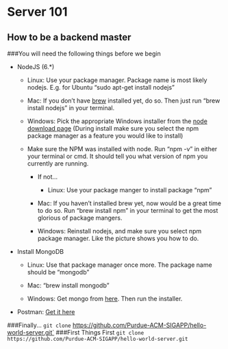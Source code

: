 
# Server 101
## How to be a backend master

###You will need the following things before we begin

* NodeJS (6.*)

  * Linux:
    Use your package manager. Package name is most likely nodejs. 
    E.g. for Ubuntu “sudo apt-get install nodejs”

  * Mac:
    If you don’t have [brew](http://brew.sh/index.html) installed yet, do so.
    Then just run “brew install nodejs” in your terminal.

  * Windows: Pick the appropriate Windows installer  from the [node download page](https://nodejs.org/en/download/)
    (During install make sure you select the npm package manager as a feature you would like to install)

  * Make sure the NPM was installed with node.
    Run “npm -v” in either your terminal or cmd. It should tell you what version of npm you currently are running.
    * If not…
      * Linux:
        Use your package manger to install package “npm”

     * Mac:
      If you haven’t installed brew yet, now would be a great time to do so.
      Run “brew install npm” in your terminal to get the most glorious of package mangers.

      * Windows:
        Reinstall nodejs, and make sure you select npm package manager. Like the picture shows you how to do.

* Install MongoDB
  * Linux:
    Use that package manager once more. The package name should be “mongodb”

  * Mac:
  “brew install mongodb”

  * Windows:
  Get mongo from [here](https://www.mongodb.com/download-center#community). Then run the installer.

* Postman: 
  [Get it here](https://www.getpostman.com/)
  
###Finally...
`git clone`
https://github.com/Purdue-ACM-SIGAPP/hello-world-server.git`
###First Things First
`git clone 
https://github.com/Purdue-ACM-SIGAPP/hello-world-server.git`


